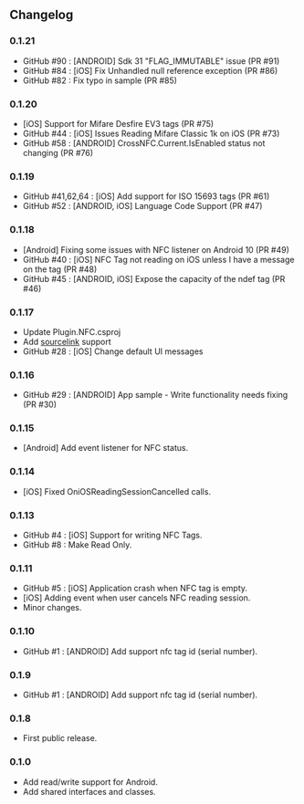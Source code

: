 ## Changelog

### 0.1.21
- GitHub #90 : [ANDROID] Sdk 31 "FLAG_IMMUTABLE" issue (PR #91)
- GitHub #84 : [iOS] Fix Unhandled null reference exception (PR #86)
- GitHub #82 : Fix typo in sample (PR #85)

### 0.1.20
- [iOS] Support for Mifare Desfire EV3 tags (PR #75)
- GitHub #44 : [iOS] Issues Reading Mifare Classic 1k on iOS (PR #73)
- GitHub #58 : [ANDROID] CrossNFC.Current.IsEnabled status not changing (PR #76)

### 0.1.19
- GitHub #41,62,64 : [iOS] Add support for ISO 15693 tags (PR #61)
- GitHub #52 : [ANDROID, iOS] Language Code Support (PR #47)

### 0.1.18
- [Android] Fixing some issues with NFC listener on Android 10 (PR #49)
- GitHub #40 : [iOS] NFC Tag not reading on iOS unless I have a message on the tag (PR #48)
- GitHub #45 : [ANDROID, iOS] Expose the capacity of the ndef tag (PR #46)

### 0.1.17
- Update Plugin.NFC.csproj
- Add [sourcelink](https://github.com/dotnet/sourcelink) support
- GitHub #28 : [iOS] Change default UI messages

### 0.1.16
- GitHub #29 : [ANDROID] App sample - Write functionality needs fixing (PR #30)

### 0.1.15
- [Android] Add event listener for NFC status.

### 0.1.14 
- [iOS] Fixed OniOSReadingSessionCancelled calls.

### 0.1.13
- GitHub #4 : [iOS] Support for writing NFC Tags.
- GitHub #8 : Make Read Only.

### 0.1.11
- GitHub #5 : [iOS] Application crash when NFC tag is empty.
- [iOS] Adding event when user cancels NFC reading session.
- Minor changes.

### 0.1.10
- GitHub #1 : [ANDROID] Add support nfc tag id (serial number).

### 0.1.9
- GitHub #1 : [ANDROID] Add support nfc tag id (serial number).

### 0.1.8
- First public release.

### 0.1.0
- Add read/write support for Android.
- Add shared interfaces and classes.